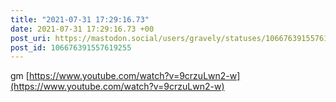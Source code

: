 ```yaml
---
title: "2021-07-31 17:29:16.73"
date: 2021-07-31 17:29:16.73 +00
post_uri: https://mastodon.social/users/gravely/statuses/106676391557619255
post_id: 106676391557619255
---
```

gm [https://www.youtube.com/watch?v=9crzuLwn2-w](https://www.youtube.com/watch?v=9crzuLwn2-w)


